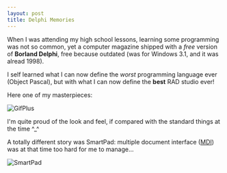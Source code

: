 ```yaml
---
layout: post
title: Delphi Memories
---
```


When I was attending my high school lessons, learning some programming was not so common, yet
a computer magazine shipped with a *free* version of **Borland Delphi**, free because outdated
(was for Windows 3.1, and it was alread 1998).

I self learned what I can now define the *worst* programming language ever (Object Pascal), but
with what I can now define the **best** RAD studio ever!

Here one of my masterpieces:

![GifPlus](https://telatin.github.io/images/Neofox_GifPlus3_Screenshot_1.png)

I'm quite proud of the look and feel, if compared with the standard things at the time ^_^

A totally different story was SmartPad: multiple document interface ([MDI](https://en.wikipedia.org/wiki/Multiple_document_interface)) was at that time 
too hard for me to manage...

![SmartPad](https://telatin.github.io/images/Neofox_SmartPad.png)
